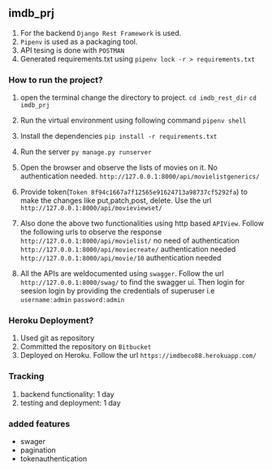 
## imdb_prj
1. For the backend `Django Rest Framework` is used.
2. `Pipenv` is used as a packaging tool.
3. API tesing is done with `POSTMAN`
4. Generated requirements.txt using `pipenv lock -r > requirements.txt`

### How to run the project?
1. open the terminal change the directory to project.
        `cd imdb_rest_dir`
        `cd imdb_prj`
2. Run the virtual environment using following command
        `pipenv shell`
3. Install the dependencies
        `pip install -r requirements.txt`
4. Run the server
        `py manage.py runserver`
5. Open the browser and observe the lists of movies on it. No authentication needed.
        `http://127.0.0.1:8000/api/movielistgenerics/`

6. Provide token(`Token 8f94c1667a7f12565e91624713a98737cf5292fa`) to make the changes like put,patch,post, delete. Use the url `http://127.0.0.1:8000/api/movieviewset/`

7. Also done the above two functionalities using http based `APIView`. Follow the following urls to observe the response
        `http://127.0.0.1:8000/api/movielist/` no need of authentication
        `http://127.0.0.1:8000/api/moviecreate/` authentication needed
        `http://127.0.0.1:8000/api/movie/10` authentication needed

8. All the APIs are weldocumented using `swagger`. Follow the url `http://127.0.0.1:8000/swag/` to find the swagger ui. Then login for seesion login by providing the credentials of superuser i.e
        `username:admin`
        `password:admin`


### Heroku Deployment?
1. Used git as repository
2. Committed the repository on `Bitbucket`
3. Deployed on Heroku. Follow the url `https://imdbeco88.herokuapp.com/`

### Tracking
1. backend functionality: 1 day
2. testing and deployment: 1 day


### added features
* swager
* pagination
* tokenauthentication